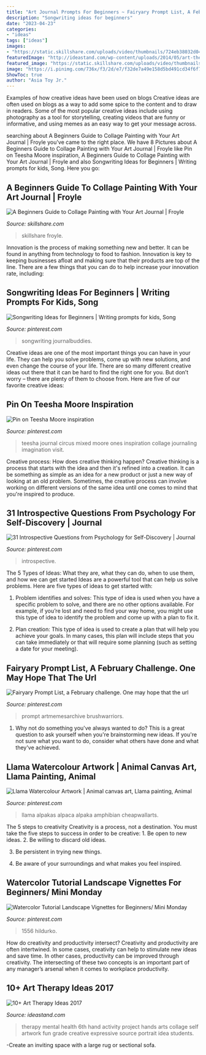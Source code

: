 ```yaml
---
title: "Art Journal Prompts For Beginners ~ Fairyary Prompt List, A February Challenge. One May Hope That The Url"
description: "Songwriting ideas for beginners"
date: "2023-04-23"
categories:
- "ideas"
tags: ["ideas"]
images:
- "https://static.skillshare.com/uploads/video/thumbnails/724eb38032d0457bfe1628df4f495d94/original"
featuredImage: "http://ideastand.com/wp-content/uploads/2014/05/art-therapy-ideas/7-art-therapy-ideas.jpg"
featured_image: "https://static.skillshare.com/uploads/video/thumbnails/724eb38032d0457bfe1628df4f495d94/original"
image: "https://i.pinimg.com/736x/f3/2d/e7/f32de7a49e158d5bd491cd34f6f7d1db.jpg"
ShowToc: true
author: "Asia Toy Jr."
---
```



Examples of how creative ideas have been used on blogs
Creative ideas are often used on blogs as a way to add some spice to the content and to draw in readers. Some of the most popular creative ideas include using photography as a tool for storytelling, creating videos that are funny or informative, and using memes as an easy way to get your message across.

	

		
searching about A Beginners Guide to Collage Painting with Your Art Journal | Froyle you've came to the right place. We have 8 Pictures about A Beginners Guide to Collage Painting with Your Art Journal | Froyle like Pin on Teesha Moore inspiration, A Beginners Guide to Collage Painting with Your Art Journal | Froyle and also Songwriting Ideas for Beginners | Writing prompts for kids, Song. Here you go:
		
    
## A Beginners Guide To Collage Painting With Your Art Journal | Froyle

<img loading=lazy src="https://static.skillshare.com/uploads/video/thumbnails/724eb38032d0457bfe1628df4f495d94/original" onerror="this.onerror=null;this.src='https://tse1.mm.bing.net/th?id=OIP.1LlEEkzDXL98kxZIxm9pbgHaEg&amp;pid=15.1';" alt="A Beginners Guide to Collage Painting with Your Art Journal | Froyle">

_Source: skillshare.com_

>skillshare froyle. 

	

Innovation is the process of making something new and better. It can be found in anything from technology to food to fashion. Innovation is key to keeping businesses afloat and making sure that their products are top of the line. There are a few things that you can do to help increase your innovation rate, including:

    
## Songwriting Ideas For Beginners | Writing Prompts For Kids, Song

<img loading=lazy src="https://i.pinimg.com/736x/0c/51/c7/0c51c7a923bc5ff8ef392bfc1c6aff4a.jpg" onerror="this.onerror=null;this.src='https://tse1.mm.bing.net/th?id=OIP.kKowfDvOg3lJHmDrDlk0eQHaPj&amp;pid=15.1';" alt="Songwriting Ideas for Beginners | Writing prompts for kids, Song">

_Source: pinterest.com_

>songwriting journalbuddies. 

	

Creative ideas are one of the most important things you can have in your life. They can help you solve problems, come up with new solutions, and even change the course of your life. There are so many different creative ideas out there that it can be hard to find the right one for you. But don’t worry – there are plenty of them to choose from. Here are five of our favorite creative ideas: 

    
## Pin On Teesha Moore Inspiration

<img loading=lazy src="https://i.pinimg.com/736x/0a/65/59/0a6559719d39d11e90d632e361276528--journal-inspiration-journal-ideas.jpg" onerror="this.onerror=null;this.src='https://tse2.mm.bing.net/th?id=OIP.cs7mh_J77jW2jf6SFKw1JgHaKz&amp;pid=15.1';" alt="Pin on Teesha Moore inspiration">

_Source: pinterest.com_

>teesha journal circus mixed moore ones inspiration collage journaling imagination visit. 

	

Creative process: How does creative thinking happen?
Creative thinking is a process that starts with the idea and then it's refined into a creation. It can be something as simple as an idea for a new product or just a new way of looking at an old problem. Sometimes, the creative process can involve working on different versions of the same idea until one comes to mind that you're inspired to produce.

    
## 31 Introspective Questions From Psychology For Self-Discovery | Journal

<img loading=lazy src="https://i.pinimg.com/736x/ad/c7/ba/adc7bac91d8cdc86ff76854459d045cc.jpg" onerror="this.onerror=null;this.src='https://tse1.mm.bing.net/th?id=OIP.HbGzh2bg5XCy_QopSIum7QHaPI&amp;pid=15.1';" alt="31 Introspective Questions from Psychology for Self-Discovery | Journal">

_Source: pinterest.com_

>introspective. 

	

The 5 Types of Ideas: What they are, what they can do, when to use them, and how we can get started
Ideas are a powerful tool that can help us solve problems. Here are five types of ideas to get started with:
1. Problem identifies and solves: This type of idea is used when you have a specific problem to solve, and there are no other options available. For example, if you’re lost and need to find your way home, you might use this type of idea to identify the problem and come up with a plan to fix it.

2. Plan creation: This type of idea is used to create a plan that will help you achieve your goals. In many cases, this plan will include steps that you can take immediately or that will require some planning (such as setting a date for your meeting).


    
## Fairyary Prompt List, A February Challenge. One May Hope That The Url

<img loading=lazy src="https://i.pinimg.com/736x/f3/2d/e7/f32de7a49e158d5bd491cd34f6f7d1db.jpg" onerror="this.onerror=null;this.src='https://tse3.mm.bing.net/th?id=OIP.VvsZnFO9m1jMkoBtEjv5rQHaKY&amp;pid=15.1';" alt="Fairyary Prompt List, a February challenge. One may hope that the url">

_Source: pinterest.com_

>prompt artmemesarchive brushwarriors. 

	

1. Why not do something you've always wanted to do? This is a great question to ask yourself when you're brainstorming new ideas. If you're not sure what you want to do, consider what others have done and what they've achieved.

    
## Llama Watercolour Artwork | Animal Canvas Art, Llama Painting, Animal

<img loading=lazy src="https://i.pinimg.com/736x/08/be/2c/08be2ca861bfef0fb3527d014234025a.jpg" onerror="this.onerror=null;this.src='https://tse3.mm.bing.net/th?id=OIP.yBKP0Szju0LklehP7MMApQHaLK&amp;pid=15.1';" alt="Llama Watercolour Artwork | Animal canvas art, Llama painting, Animal">

_Source: pinterest.com_

>llama alpakas alpaca alpaka amphibian cheapwallarts. 

	

The 5 steps to creativity
Creativity is a process, not a destination. You must take the five steps to success in order to be creative: 1. Be open to new ideas.
2. Be willing to discard old ideas.

3. Be persistent in trying new things.

4. Be aware of your surroundings and what makes you feel inspired.


    
## Watercolor Tutorial Landscape Vignettes For Beginners/ Mini Monday

<img loading=lazy src="https://i.pinimg.com/736x/c3/fd/01/c3fd01cc1a4a148d4afa948dd5c59ce2.jpg" onerror="this.onerror=null;this.src='https://tse1.mm.bing.net/th?id=OIP.EyubEmV4-ouyZMgDJkr_OAHaEK&amp;pid=15.1';" alt="Watercolor Tutorial Landscape Vignettes for Beginners/ Mini Monday">

_Source: pinterest.com_

>1556 hildurko. 

	

How do creativity and productivity intersect?
Creativity and productivity are often intertwined. In some cases, creativity can help to stimulate new ideas and save time. In other cases, productivity can be improved through creativity. The intersecting of these two concepts is an important part of any manager’s arsenal when it comes to workplace productivity.

    
## 10+ Art Therapy Ideas 2017

<img loading=lazy src="http://ideastand.com/wp-content/uploads/2014/05/art-therapy-ideas/7-art-therapy-ideas.jpg" onerror="this.onerror=null;this.src='https://tse1.mm.bing.net/th?id=OIP.wQEH2vgbHV2iGNyH8PIO5AHaKJ&amp;pid=15.1';" alt="10+ Art Therapy Ideas 2017">

_Source: ideastand.com_

>therapy mental health 6th hand activity project hands arts collage self artwork fun grade creative expressive source portrait idea students. 

	

-Create an inviting space with a large rug or sectional sofa.


